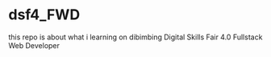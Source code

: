 # dsf4_FWD
this repo is about what i learning on dibimbing Digital Skills Fair 4.0 Fullstack Web Developer
